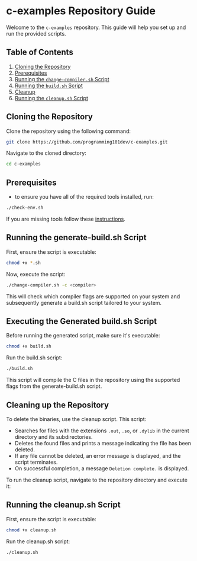 # c-examples Repository Guide

Welcome to the `c-examples` repository. This guide will help you set up and run the provided scripts.

## **Table of Contents**

1. [Cloning the Repository](#cloning-the-repository)
2. [Prerequisites](#prerequisites)
3. [Running the `change-compiler.sh` Script](#running-the-generate-buildsh-script)
4. [Running the `build.sh` Script](#executing-the-generated-buildsh-script)
5. [Cleanup](#cleaning-up-the-repository)
6. [Running the `cleanup.sh` Script](#running-the-cleanupsh-script)

## **Cloning the Repository**

Clone the repository using the following command:

```bash
git clone https://github.com/programming101dev/c-examples.git
```

Navigate to the cloned directory:

```bash
cd c-examples
```

## **Prerequisites**

- to ensure you have all of the required tools installed, run:
```bash
./check-env.sh
```

If you are missing tools follow these [instructions](https://docs.google.com/document/d/1ZPqlPD1mie5iwJ2XAcNGz7WeA86dTLerFXs9sAuwCco/edit?usp=drive_link).

## **Running the generate-build.sh Script**

First, ensure the script is executable:

```bash
chmod +x *.sh
```

Now, execute the script:

```bash
./change-compiler.sh -c <compiler>
```

This will check which compiler flags are supported on your system and subsequently generate a build.sh script tailored
to your system.

## **Executing the Generated build.sh Script**

Before running the generated script, make sure it's executable:

```bash
chmod +x build.sh
```

Run the build.sh script:

```bash
./build.sh
```

This script will compile the C files in the repository using the supported flags from the generate-build.sh script.

## **Cleaning up the Repository**

To delete the binaries, use the cleanup script. This script:

- Searches for files with the extensions `.out`, `.so`, or `.dylib` in the current directory and its subdirectories.
- Deletes the found files and prints a message indicating the file has been deleted.
- If any file cannot be deleted, an error message is displayed, and the script terminates.
- On successful completion, a message `Deletion complete.` is displayed.

To run the cleanup script, navigate to the repository directory and execute it:

## **Running the cleanup.sh Script**

First, ensure the script is executable:

```bash
chmod +x cleanup.sh
```

Run the cleanup.sh script:

```bash
./cleanup.sh
```